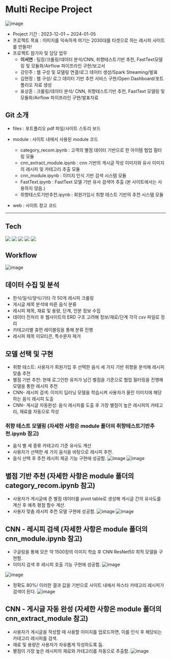 # Multi Recipe Project
![image](https://github.com/syl0702/multi_recipe_pjt/assets/140361641/b17d3602-a7f3-4bd2-86c2-436a3fc305cd)

- Project 기간 : 2023-12-01 ~ 2024-01-05
- 프로젝트 목표 : 이미지를 익숙하게 여기는 2030대를 타겟으로 하는 레시피 사이트를 만들자!
- 프로젝트 참가자 및 담당 업무
    - **이서연** : 팀장/크롤링/데이터 분석/CNN, 취향테스트기반 추천, FastText모델링 및 모듈화/Airflow 파이프라인 구현/보고서
    - 강민주 : 웹 구성 및 모델링 연결/로그 데이터 생성/Spark Streaming/발표
    - 김현정 : 웹 구성/ 로그 데이터 기반 추천 서비스 구현/Open Dashboard/포트폴리오 자료 생성
    - 표상훈 : 크롤링/데이터 분석/ CNN, 취향테스트기반 추천, FastText 모델링 및 모듈화/Airflow 파이프라인 구현/발표자료

## Git 소개
- files : 포트폴리오 pdf 파일/사이트 스토리 보드
- module : 사이트 내에서 사용된 module 코드
    - category_recom.ipynb : 고객의 별점 데이터 기반으로 한 아이템 협업 필터링 모듈
    - cnn_extract_module.ipynb : cnn 기반의 게시글 작성 이미지와 유사 이미지의 레시피 및 카테고리 추출 모듈
    - cnn_module.ipynb : 이미지 인식 기반 검색 시스템 모듈
    - FastText.ipynb : FastText 모델 기반 유사 검색어 추출 (본 사이트에서는 사용하지 않음.)
    - 취향테스트기반추천.ipynb : 회원가입시 취향 테스트 기반의 추천 시스템 모듈

- web : 사이트 장고 코드
---
## Tech
<img src= "https://img.shields.io/badge/Python-3776AB?style=for-the-badge&logo=python&logoColor=white"> <img src= "https://img.shields.io/badge/MySQL-00000F?style=for-the-badge&logo=mysql&logoColor=white"> <img src= "https://img.shields.io/badge/Django-092E20?style=for-the-badge&logo=django&logoColor=white"> <img src= "https://img.shields.io/badge/Flask-000000?style=for-the-badge&logo=flask&logoColor=white"> <img src= "https://img.shields.io/badge/Airflow-017CEE?style=for-the-badge&logo=Apache%20Airflow&logoColor=white">


## Workflow
![image](https://github.com/syl0702/multi_recipe_pjt/assets/140361641/719f186c-eb2e-4a1c-a071-ae38e46eba2b)

## 데이터 수집 및 분석
- 한식/일식/양식/기타 각 50개 레시피 크롤링
- 게시글 제목 분석에 따른 음식 분류
- 레시피 제목, 재료 및 용량, 단계, 인분 정보 수집
- 데이터 전처리 후 웹사이트의 ERD 구조 고려해 정보/재료/단계 각각 csv 파일로 정리
- 카테고리별 휴먼 레이블링을 통해 분류 진행
- 레시피 제목 이모티콘, 특수문자 제거

## 모델 선택 및 구현
- 취향 테스트: 사용자가 회원가입 후 선택한 음식 세 가지 기반 취향을 분석해 레시피 맞춤 추천
- 별점 기반 추천: 현재 로그인한 유저가 남긴 별점을 기준으로 협업 필터링을 진행해 모델을 통한 레시피 추천
- CNN- 레시피 검색: 이미지 딥러닝 모델을 학습시켜 사용자가 올린 이미지에 해당하는 음식 레시피 도출
- CNN- 게시글 자동완성: 음식 레시피를 도출 후 가장 별점이 높은 레시피의 카테고리, 재료를 자동으로 작성

### 취향 테스트 모델링 (자세한 사항은 module 폴더의 취향테스트기반추천.ipynb 참고)
- 음식 별 세 종류 카테고리 기준 유사도 계산
- 사용자가 선택한 세 가지 음식을 바탕으로 레시피 추천.
- 음식 선택 후 추천 레시피 제공 기능 구현에 성공함.
![image](https://github.com/syl0702/multi_recipe_pjt/assets/140361641/7f465c45-149c-43c8-b415-71fa6e692604)
![image](https://github.com/syl0702/multi_recipe_pjt/assets/140361641/0a3103a8-426a-4d06-89c6-7e91ae46622e)

## 별점 기반 추천 (자세한 사항은 module 폴더의 category_recom.ipynb 참고)
- 사용자가 게시글에 준 별점 데이터를 pivot table로 생성해 게시글 간의 유사도를 계산 후 예측 평점 함수 계산.
- 사용자 맞춤 레시피 추천 모델 구현에 성공함.
![image](https://github.com/syl0702/multi_recipe_pjt/assets/140361641/b4e42d07-3727-4a42-9235-8c15f103f065)
![image](https://github.com/syl0702/multi_recipe_pjt/assets/140361641/330ee485-12e7-40a6-82fe-5b99ca138dee)

## CNN - 레시피 검색 (자세한 사항은 module 폴더의 cnn_module.ipynb 참고)
- 구글링을 통해 모은 약 1500장의 이미지 학습 후 CNN ResNet50 최적 모델을 구현함.
- 이미지 검색 후 레시피 호출 기능 구현에 성공함.
![image](https://github.com/syl0702/multi_recipe_pjt/assets/140361641/8340a925-c8e8-4224-83fd-700013129a67)

![image](https://github.com/syl0702/multi_recipe_pjt/assets/140361641/6da9cbbd-d4bd-45d1-8e61-4325e24f5809)
- 정확도 80%/ 이러한 결과 값을 기반으로 사이트 내에서 파스타 카테고리 레시피가 검색이 된다.
![image](https://github.com/syl0702/multi_recipe_pjt/assets/140361641/9d606927-26fc-4f95-9122-f99121ed1afc)

## CNN - 게시글 자동 완성 (자세한 사항은 module 폴더의 cnn_extract_module 참고)
- 사용자가 게시글을 작성할 때 사용할 이미지를 업로드하면, 이를 인식 후 해당되는 카테고리 레시피를 검색.
- 재료 및 용량은 사용자가 자유롭게 작성하도록 둠.
- 별점이 가장 높은 레시피의 재료와 카테고리를 자동으로 추출함.
![image](https://github.com/syl0702/multi_recipe_pjt/assets/140361641/e619519d-6e70-430e-8ae6-659d580138d5)

